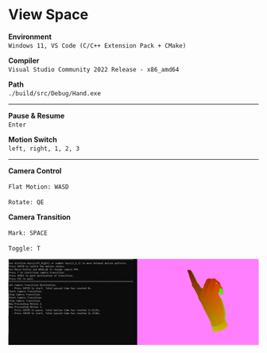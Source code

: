 
# View Space


**Environment**  
`Windows 11, VS Code (C/C++ Extension Pack + CMake)`


**Compiler**  
`Visual Studio Community 2022 Release - x86_amd64`


**Path**  
`./build/src/Debug/Hand.exe`


---

**Pause & Resume**   
`Enter`

**Motion Switch**  
`left, right, 1, 2, 3`

---

**Camera Control**

`Flat Motion: WASD`

`Rotate: QE`

**Camera Transition**

`Mark: SPACE`

`Toggle: T`


![img1](static.png "view space")
